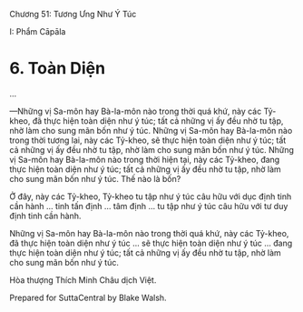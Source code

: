  

Chương 51: Tương Ưng Như Ý Túc

I: Phẩm Cāpāla

# 6\. Toàn Diện

…

—Những vị Sa-môn hay Bà-la-môn nào trong thời quá khứ, này các Tỷ-kheo, đã thực hiện toàn diện như ý túc; tất cả những vị ấy đều nhờ tu tập, nhờ làm cho sung mãn bốn như ý túc. Những vị Sa-môn hay Bà-la-môn nào trong thời tương lai, này các Tỷ-kheo, sẽ thực hiện toàn diện như ý túc; tất cả những vị ấy đều nhờ tu tập, nhờ làm cho sung mãn bốn như ý túc. Những vị Sa-môn hay Bà-la-môn nào trong thời hiện tại, này các Tỷ-kheo, đang thực hiện toàn diện như ý túc; tất cả những vị ấy đều nhờ tu tập, nhờ làm cho sung mãn bốn như ý túc. Thế nào là bốn?

Ở đây, này các Tỷ-kheo, Tỷ-kheo tu tập như ý túc câu hữu với dục định tinh cần hành … tinh tấn định … tâm định … tu tập như ý túc câu hữu với tư duy định tinh cần hành.

Những vị Sa-môn hay Bà-la-môn nào trong thời quá khứ, này các Tỷ-kheo, đã thực hiện toàn diện như ý túc … sẽ thực hiện toàn diện như ý túc … đang thực hiện toàn diện như ý túc; tất cả những vị ấy đều nhờ tu tập, nhờ làm cho sung mãn bốn như ý túc.

Hòa thượng Thích Minh Châu dịch Việt.

Prepared for SuttaCentral by Blake Walsh.